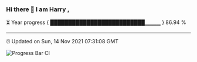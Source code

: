 ### Hi there 👋 I am Harry , 

⏳ Year progress { ██████████████████████████▁▁▁▁ } 86.94 %

---

⏰ Updated on Sun, 14 Nov 2021 07:31:08 GMT

![Progress Bar CI](https://github.com/duykhang68/duykhang68/workflows/Progress%20Bar%20CI/badge.svg)
